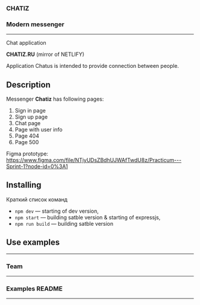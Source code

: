 ### CHATIZ

### Modern messenger
---

Chat application

**CHATIZ.RU**
(mirror of NETLIFY)

Application Chatus is intended to provide connection between people.
## Description

Messenger **Chatiz** has following pages:
1. Sign in page
2. Sign up page
3. Chat page
4. Page with user info
5. Page 404
6. Page 500

Figma prototype: 
https://www.figma.com/file/NTjyUDsZBdhUJWAfTwdU8z/Practicum---Sprint-1?node-id=0%3A1

## Installing

Краткий список команд

- `npm dev` — starting of dev version,
- `npm start` — building satble version & starting of expressjs,
- `npm run build` — building satble version

## **Use examples**

-----
### **Team**

-----

### **Examples README**

-----